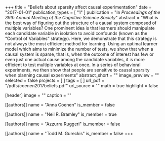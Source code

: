 +++
title = "Beliefs about sparsity affect causal experimentation"
date = "2017-01-01"
publication_types = [ "1" ]
publication = "In _Proceedings of the 39th Annual Meeting of the Cognitive Science Society_"
abstract = "What is the best way of figuring out the structure of a causal system composed of multiple variables? One prominent idea is that learners should manipulate each candidate variable in isolation to avoid confounds (known as the “Control of Variables” strategy). Here, we demonstrate that this strategy is not always the most efficient method for learning. Using an optimal learner model which aims to minimize the number of tests, we show that when a causal system is sparse, that is, when the outcome of interest has few or even just one actual cause among the candidate variables, it is more efficient to test multiple variables at once. In a series of behavioral experiments, we then show that people are sensitive to causal sparsity when planning causal experiments"
abstract_short = ""
image_preview = ""
selected = false
projects = [ ]
tags = [ ]
url_pdf = "/pdfs/coenen2017beliefs.pdf"
url_source = ""
math = true
highlight = false

[header]
image = ""
caption = ""

[[authors]]
name = "Anna Coenen"
is_member = false

[[authors]]
name = "Neil R. Bramley"
is_member = true

[[authors]]
name = "Azzurra Ruggeri"
is_member = false

[[authors]]
name = "Todd M. Gureckis"
is_member = false
+++

